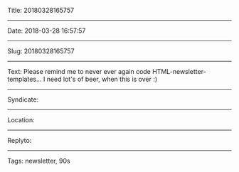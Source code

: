 Title: 20180328165757

----

Date: 2018-03-28 16:57:57

----

Slug: 20180328165757

----

Text: Please remind me to never ever again code HTML-newsletter-templates... I need lot's of beer, when this is over :)

----

Syndicate: <a href="https://brid.gy/publish/twitter"></a>

----

Location: 

----

Replyto: 

----

Tags: newsletter, 90s